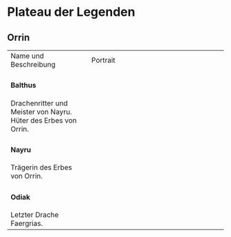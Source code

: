 # Plateau der Legenden

## Orrin

<table>
<tr><td>Name und Beschreibung</td><td width="300">Portrait</td></tr>
<tr><td><h4>Balthus</h4> Drachenritter und Meister von Nayru. Hüter des Erbes von Orrin.</td><td><img src="" alt="" /></td></tr>
<tr><td><h4>Nayru</h4> Trägerin des Erbes von Orrin.</td><td><img src="nayru.png" alt="" /></td></tr>
<tr><td><h4>Odiak</h4> Letzter Drache Faergrias.</td><td><img src="orobas.png" alt="" /></td></tr>
</table>